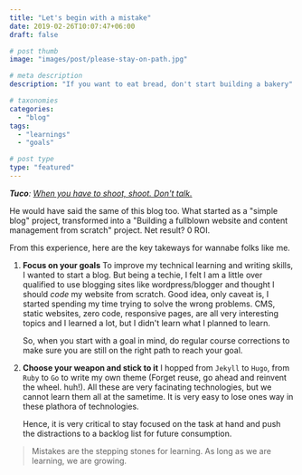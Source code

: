 ```yaml
---
title: "Let's begin with a mistake"
date: 2019-02-26T10:07:47+06:00
draft: false

# post thumb
image: "images/post/please-stay-on-path.jpg"

# meta description
description: "If you want to eat bread, don't start building a bakery"

# taxonomies
categories: 
  - "blog"
tags:
  - "learnings"
  - "goals"

# post type
type: "featured"
---
```



_**Tuco**: [When you have to shoot, shoot. Don't talk.](https://www.imdb.com/title/tt0060196/quotes/qt0424823)_

He would have said the same of this blog too. What started as a "simple blog" project, transformed into a "Building a fullblown website and content management from scratch" project. Net result? 0 ROI.

From this experience, here are the key takeways for wannabe folks like me.

1. **Focus on your goals**
   To improve my technical learning and writing skills, I wanted to start a blog. But being a techie, I felt I am a little over qualified to use blogging sites like wordpress/blogger and thought I should *code* my website from scratch. Good idea, only caveat is, I started spending my time trying to solve the wrong problems. CMS, static websites, zero code, responsive pages, are all very interesting topics and I learned a lot, but I didn't learn what I planned to learn.

   So, when you start with a goal in mind, do regular course corrections to make sure you are still on the right path to reach your goal.

2. **Choose your weapon and stick to it**
   I hopped from `Jekyll` to `Hugo`, from `Ruby` to `Go` to write my own theme (Forget reuse, go ahead and reinvent the wheel. huh!). All these are very facinating technologies, but we cannot learn them all at the sametime. It is very easy to lose ones way in these plathora of technologies. 
   
   Hence, it is very critical to stay focused on the task at hand and push the distractions to a backlog list for future consumption.

> Mistakes are the stepping stones for learning. As long as we are learning, we are growing.
